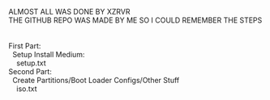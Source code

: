 ALMOST ALL WAS DONE BY XZRVR <br>
THE GITHUB REPO WAS MADE BY ME SO I COULD REMEMBER THE STEPS <br>
<br>
<br>
First Part: <br>
&nbsp;&nbsp;Setup Install Medium: <br>
&nbsp;&nbsp;&nbsp;&nbsp;setup.txt <br>
Second Part: <br>
&nbsp;&nbsp;Create Partitions/Boot Loader Configs/Other Stuff <br> 
&nbsp;&nbsp;&nbsp;&nbsp;iso.txt <br>
